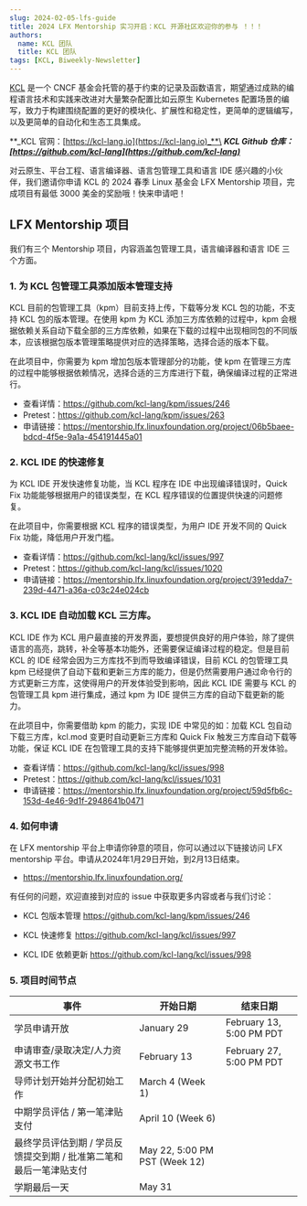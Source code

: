 ```yaml
---
slug: 2024-02-05-lfs-guide
title: 2024 LFX Mentorship 实习开启：KCL 开源社区欢迎你的参与 ！！！
authors:
  name: KCL 团队
  title: KCL 团队
tags: [KCL, Biweekly-Newsletter]
---
```


[KCL](https://github.com/kcl-lang) 是一个 CNCF 基金会托管的基于约束的记录及函数语言，期望通过成熟的编程语言技术和实践来改进对大量繁杂配置比如云原生 Kubernetes 配置场景的编写，致力于构建围绕配置的更好的模块化、扩展性和稳定性，更简单的逻辑编写，以及更简单的自动化和生态工具集成。

**_KCL 官网：[https://kcl-lang.io](https://kcl-lang.io)_**\
**_KCL Github 仓库：[https://github.com/kcl-lang](https://github.com/kcl-lang)_**

对云原生、平台工程、语言编译器、语言包管理工具和语言 IDE 感兴趣的小伙伴，我们邀请你申请 KCL 的 2024 春季 Linux 基金会 LFX Mentorship 项目，完成项目有最低 3000 美金的奖励哦！快来申请吧！

## LFX Mentorship 项目

我们有三个 Mentorship 项目，内容涵盖包管理工具，语言编译器和语言 IDE 三个方面。

### 1. 为 KCL 包管理工具添加版本管理支持

KCL 目前的包管理工具（kpm）目前支持上传，下载等分发 KCL 包的功能，不支持 KCL 包的版本管理。在使用 kpm 为 KCL 添加三方库依赖的过程中，kpm 会根据依赖关系自动下载全部的三方库依赖，如果在下载的过程中出现相同包的不同版本，应该根据包版本管理策略提供对应的选择策略，选择合适的版本下载。

在此项目中，你需要为 kpm 增加包版本管理部分的功能，使 kpm 在管理三方库的过程中能够根据依赖情况，选择合适的三方库进行下载，确保编译过程的正常进行。

- 查看详情：https://github.com/kcl-lang/kpm/issues/246
- Pretest：https://github.com/kcl-lang/kpm/issues/263
- 申请链接：https://mentorship.lfx.linuxfoundation.org/project/06b5baee-bdcd-4f5e-9a1a-454191445a01

### 2. KCL IDE 的快速修复

为 KCL IDE 开发快速修复功能，当 KCL 程序在 IDE 中出现编译错误时，Quick Fix 功能能够根据用户的错误类型，在 KCL 程序错误的位置提供快速的问题修复。

在此项目中，你需要根据 KCL 程序的错误类型，为用户 IDE 开发不同的 Quick Fix 功能，降低用户开发门槛。

- 查看详情：https://github.com/kcl-lang/kcl/issues/997
- Pretest：https://github.com/kcl-lang/kcl/issues/1020
- 申请链接：https://mentorship.lfx.linuxfoundation.org/project/391edda7-239d-4471-a36a-c03c24e024cb

### 3. KCL IDE 自动加载 KCL 三方库。

KCL IDE 作为 KCL 用户最直接的开发界面，要想提供良好的用户体验，除了提供语言的高亮，跳转，补全等基本功能外，还需要保证编译过程的稳定。但是目前 KCL 的 IDE 经常会因为三方库找不到而导致编译错误，目前 KCL 的包管理工具 kpm 已经提供了自动下载和更新三方库的能力，但是仍然需要用户通过命令行的方式更新三方库，这使得用户的开发体验受到影响，因此 KCL IDE 需要与 KCL 的包管理工具 kpm 进行集成，通过 kpm 为 IDE 提供三方库的自动下载更新的能力。

在此项目中，你需要借助 kpm 的能力，实现 IDE 中常见的如：加载 KCL 包自动下载三方库，kcl.mod 变更时自动更新三方库和 Quick Fix 触发三方库自动下载等功能，保证 KCL IDE 在包管理工具的支持下能够提供更加完整流畅的开发体验。

- 查看详情：https://github.com/kcl-lang/kcl/issues/998
- Pretest：https://github.com/kcl-lang/kcl/issues/1031
- 申请链接：https://mentorship.lfx.linuxfoundation.org/project/59d5fb6c-153d-4e46-9d1f-2948641b0471

### 4. 如何申请

在 LFX mentorship 平台上申请你钟意的项目，你可以通过以下链接访问 LFX mentorship 平台。申请从2024年1月29日开始，到2月13日结束。

- https://mentorship.lfx.linuxfoundation.org/

有任何的问题，欢迎直接到对应的 issue 中获取更多内容或者与我们讨论：

- KCL 包版本管理 https://github.com/kcl-lang/kpm/issues/246

- KCL 快速修复 https://github.com/kcl-lang/kcl/issues/997

- KCL IDE 依赖更新 https://github.com/kcl-lang/kcl/issues/998

### 5. 项目时间节点

| 事件                                                               | 开始日期                      | 结束日期                 |
| ------------------------------------------------------------------ | ----------------------------- | ------------------------ |
| 学员申请开放                                                       | January 29                    | February 13, 5:00 PM PDT |
| 申请审查/录取决定/人力资源文书工作                                 | February 13                   | February 27, 5:00 PM PDT |
| 导师计划开始并分配初始工作                                         | March 4 (Week 1)              |                          |
| 中期学员评估 / 第一笔津贴支付                                      | April 10 (Week 6)             |                          |
| 最终学员评估到期 / 学员反馈提交到期 / 批准第二笔和最后一笔津贴支付 | May 22, 5:00 PM PST (Week 12) |                          |
| 学期最后一天                                                       | May 31                        |                          |
